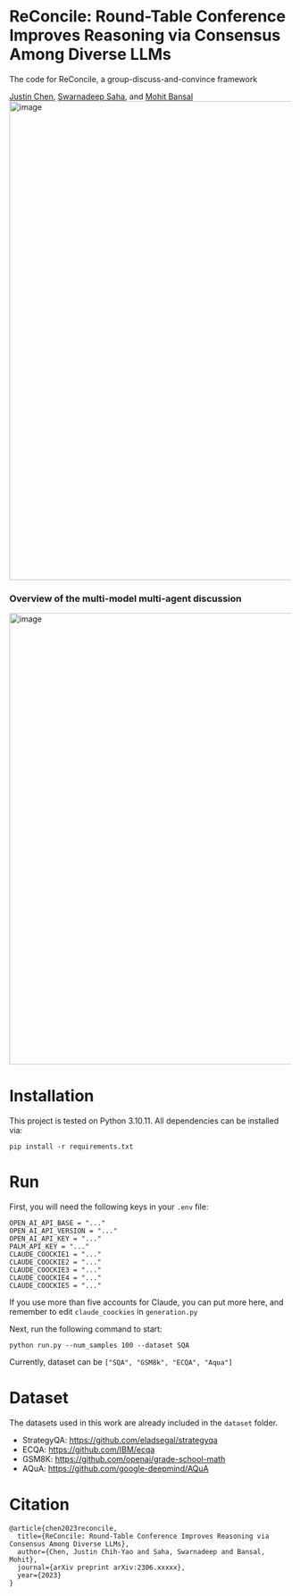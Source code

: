 # ReConcile: Round-Table Conference Improves Reasoning via Consensus Among Diverse LLMs
The code for ReConcile, a group-discuss-and-convince framework

[Justin Chen](https://dinobby.github.io/), [Swarnadeep Saha](https://swarnahub.github.io/), and [Mohit Bansal](https://www.cs.unc.edu/~mbansal/)
<img width="858" alt="image" src="https://github.com/dinobby/ReConcile_bak/assets/20419883/1204ecdd-4635-4d75-8233-c00dac56b30a">

### Overview of the multi-model multi-agent discussion
<img width="809" alt="image" src="https://github.com/dinobby/ReConcile/assets/20419883/0924a818-3abb-4406-b521-7166f9d78d0f">

# Installation
This project is tested on Python 3.10.11. All dependencies can be installed via:

```pip install -r requirements.txt```

# Run
First, you will need the following keys in your ```.env``` file:

```
OPEN_AI_API_BASE = "..."
OPEN_AI_API_VERSION = "..." 
OPEN_AI_API_KEY = "..."
PALM_API_KEY = "..."
CLAUDE_COOCKIE1 = "..."
CLAUDE_COOCKIE2 = "..."
CLAUDE_COOCKIE3 = "..."
CLAUDE_COOCKIE4 = "..."
CLAUDE_COOCKIE5 = "..."
```
If you use more than five accounts for Claude, you can put more here, and remember to edit ```claude_coockies``` in ```generation.py```

Next, run the following command to start:

```
python run.py --num_samples 100 --dataset SQA
````

Currently, dataset can be ```["SQA", "GSM8k", "ECQA", "Aqua"]``` 

# Dataset
The datasets used in this work are already included in the ```dataset``` folder.
- StrategyQA: https://github.com/eladsegal/strategyqa
- ECQA: https://github.com/IBM/ecqa
- GSM8K: https://github.com/openai/grade-school-math
- AQuA: https://github.com/google-deepmind/AQuA

# Citation
```
@article{chen2023reconcile,
  title={ReConcile: Round-Table Conference Improves Reasoning via Consensus Among Diverse LLMs},
  author={Chen, Justin Chih-Yao and Saha, Swarnadeep and Bansal, Mohit},
  journal={arXiv preprint arXiv:2306.xxxxx},
  year={2023}
}
```
